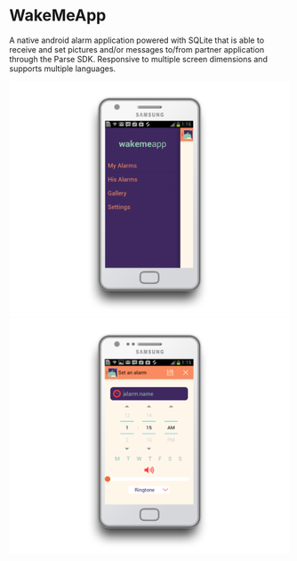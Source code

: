 WakeMeApp
=========

A native android  alarm application powered with SQLite that is able to receive and set pictures and/or 
messages to/from partner application through the Parse SDK. Responsive to multiple screen dimensions and
supports multiple languages.


![Alt text](/MockUps/WakeMeApp1.png)
![Alt text](/MockUps/WakeMeApp2.png)
